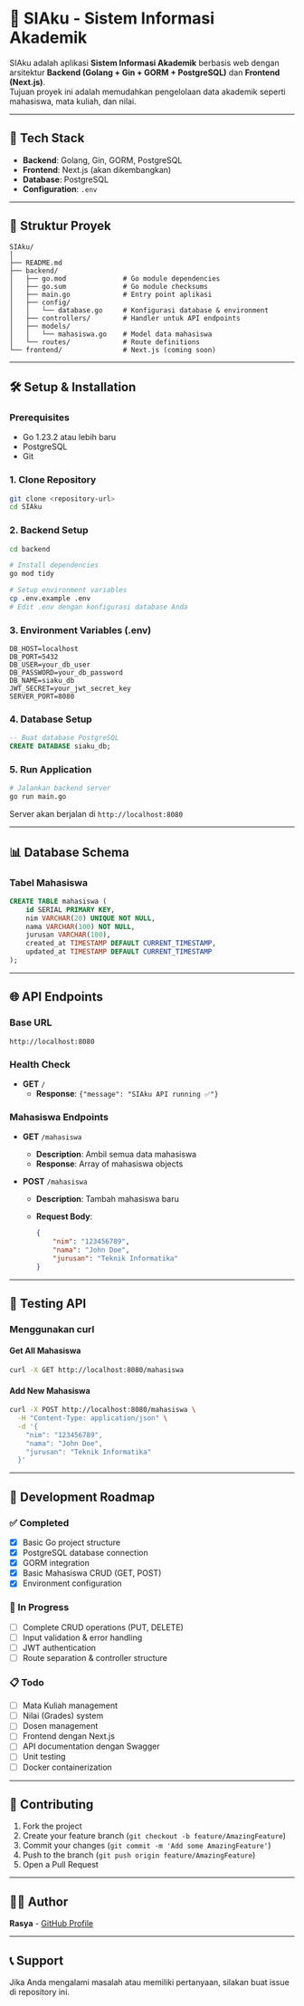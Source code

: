 # 📘 SIAku - Sistem Informasi Akademik

SIAku adalah aplikasi **Sistem Informasi Akademik** berbasis web dengan arsitektur **Backend (Golang + Gin + GORM + PostgreSQL)** dan **Frontend (Next.js)**.  
Tujuan proyek ini adalah memudahkan pengelolaan data akademik seperti mahasiswa, mata kuliah, dan nilai.

---

## 🚀 Tech Stack
- **Backend**: Golang, Gin, GORM, PostgreSQL  
- **Frontend**: Next.js (akan dikembangkan)  
- **Database**: PostgreSQL  
- **Configuration**: `.env`

---

## 📂 Struktur Proyek

```text
SIAku/
│
├── README.md
├── backend/
│   ├── go.mod              # Go module dependencies
│   ├── go.sum              # Go module checksums
│   ├── main.go             # Entry point aplikasi
│   ├── config/
│   │   └── database.go     # Konfigurasi database & environment
│   ├── controllers/        # Handler untuk API endpoints
│   ├── models/
│   │   └── mahasiswa.go    # Model data mahasiswa
│   └── routes/             # Route definitions
└── frontend/               # Next.js (coming soon)
```

---

## 🛠️ Setup & Installation

### Prerequisites

- Go 1.23.2 atau lebih baru
- PostgreSQL
- Git

### 1. Clone Repository

```bash
git clone <repository-url>
cd SIAku
```

### 2. Backend Setup

```bash
cd backend

# Install dependencies
go mod tidy

# Setup environment variables
cp .env.example .env
# Edit .env dengan konfigurasi database Anda
```

### 3. Environment Variables (.env)

```env
DB_HOST=localhost
DB_PORT=5432
DB_USER=your_db_user
DB_PASSWORD=your_db_password
DB_NAME=siaku_db
JWT_SECRET=your_jwt_secret_key
SERVER_PORT=8080
```

### 4. Database Setup

```sql
-- Buat database PostgreSQL
CREATE DATABASE siaku_db;
```

### 5. Run Application

```bash
# Jalankan backend server
go run main.go
```

Server akan berjalan di `http://localhost:8080`

---

## 📊 Database Schema

### Tabel Mahasiswa

```sql
CREATE TABLE mahasiswa (
    id SERIAL PRIMARY KEY,
    nim VARCHAR(20) UNIQUE NOT NULL,
    nama VARCHAR(100) NOT NULL,
    jurusan VARCHAR(100),
    created_at TIMESTAMP DEFAULT CURRENT_TIMESTAMP,
    updated_at TIMESTAMP DEFAULT CURRENT_TIMESTAMP
);
```

---

## 🌐 API Endpoints

### Base URL

```text
http://localhost:8080
```

### Health Check

- **GET** `/`
  - **Response**: `{"message": "SIAku API running ✅"}`

### Mahasiswa Endpoints

- **GET** `/mahasiswa`
  - **Description**: Ambil semua data mahasiswa
  - **Response**: Array of mahasiswa objects

- **POST** `/mahasiswa`
  - **Description**: Tambah mahasiswa baru
  - **Request Body**:

    ```json
    {
        "nim": "123456789",
        "nama": "John Doe",
        "jurusan": "Teknik Informatika"
    }
    ```

---

## 🧪 Testing API

### Menggunakan curl

#### Get All Mahasiswa

```bash
curl -X GET http://localhost:8080/mahasiswa
```

#### Add New Mahasiswa

```bash
curl -X POST http://localhost:8080/mahasiswa \
  -H "Content-Type: application/json" \
  -d '{
    "nim": "123456789",
    "nama": "John Doe",
    "jurusan": "Teknik Informatika"
  }'
```

---

## 🚀 Development Roadmap

### ✅ Completed

- [x] Basic Go project structure
- [x] PostgreSQL database connection
- [x] GORM integration
- [x] Basic Mahasiswa CRUD (GET, POST)
- [x] Environment configuration

### 🔄 In Progress

- [ ] Complete CRUD operations (PUT, DELETE)
- [ ] Input validation & error handling
- [ ] JWT authentication
- [ ] Route separation & controller structure

### 📋 Todo

- [ ] Mata Kuliah management
- [ ] Nilai (Grades) system
- [ ] Dosen management
- [ ] Frontend dengan Next.js
- [ ] API documentation dengan Swagger
- [ ] Unit testing
- [ ] Docker containerization

---

## 🤝 Contributing

1. Fork the project
2. Create your feature branch (`git checkout -b feature/AmazingFeature`)
3. Commit your changes (`git commit -m 'Add some AmazingFeature'`)
4. Push to the branch (`git push origin feature/AmazingFeature`)
5. Open a Pull Request

---


## 👨‍💻 Author

**Rasya** - [GitHub Profile](https://github.com/rasyagtps)

---

## 📞 Support

Jika Anda mengalami masalah atau memiliki pertanyaan, silakan buat issue di repository ini.